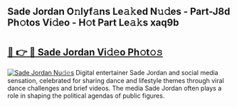 ## Sade Jordan O𝚗lyf𝚊ns Le𝚊𝚔ed N𝚞𝚍es - Part-J8d Ph𝚘tos Vi𝚍eo - H𝚘t Part Le𝚊𝚔s xaq9b

# <h2><a href="http://hf0hgx3.feru.top/?c=Sade+Jordan">🔗 👉 🔴 Sade Jordan Vi𝚍𝚎o Ph𝚘t𝚘𝚜</a></h2>

[![Sade Jordan Nu𝚍𝚎s](https://i.imgur.com/0TWrTi3.gif)](http://hf0hgx3.feru.top/?c=Sade+Jordan)
Digital entertainer Sade Jordan and social media sensation, celebrated for sharing dance and lifestyle themes through viral dance challenges and brief videos. The media Sade Jordan often plays a role in shaping the political agendas of public figures. 
